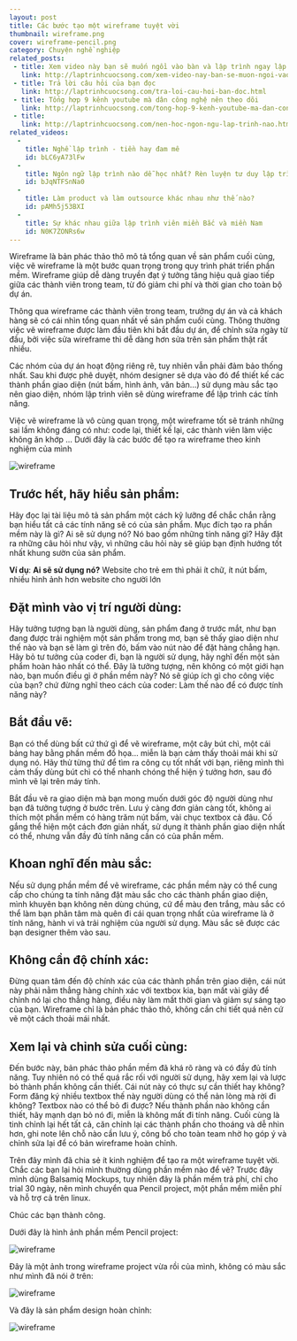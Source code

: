 ```yaml
---
layout: post
title: Các bước tạo một wireframe tuyệt vời
thumbnail: wireframe.png
cover: wireframe-pencil.png
category: Chuyện nghề nghiệp
related_posts:
 - title: Xem video này bạn sẽ muốn ngồi vào bàn và lập trình ngay lập tức
   link: http://laptrinhcuocsong.com/xem-video-nay-ban-se-muon-ngoi-vao-va-lap-trinh-ngay-lap-tuc.html
 - title: Trả lời câu hỏi của bạn đọc
   link: http://laptrinhcuocsong.com/tra-loi-cau-hoi-ban-doc.html
 - title: Tổng hợp 9 kênh youtube mà dân công nghệ nên theo dõi
   link: http://laptrinhcuocsong.com/tong-hop-9-kenh-youtube-ma-dan-cong-nghe-nen-theo-doi.html
 - title:
   link: http://laptrinhcuocsong.com/nen-hoc-ngon-ngu-lap-trinh-nao.html
related_videos:
  -
    title: Nghề lập trình - tiền hay đam mê
    id: bLC6yA73lFw
  -
    title: Ngôn ngữ lập trình nào dễ học nhất? Rèn luyện tư duy lập trình
    id: bJqNTFSnNa0
  -
    title: Làm product và làm outsource khác nhau như thế nào?
    id: pAMh5j53BXI
  -
    title: Sự khác nhau giữa lập trình viên miền Bắc và miền Nam
    id: N0K7ZONRs6w
---
```

Wireframe là bản phác thảo thô mô tả tổng quan về sản phẩm cuối cùng, việc vẽ wireframe là một bước quan trọng trong quy trình phát triển phần mềm. Wireframe giúp dễ dàng truyền đạt ý tưởng tăng hiệu quả giao tiếp giữa các thành viên trong team, từ đó giảm chi phí và thời gian cho toàn bộ dự án.

Thông qua wireframe các thành viên trong team, trưởng dự án và cả khách hàng sẽ có cái nhìn tổng quan nhất về sản phẩm cuối cùng. Thông thường việc vẽ wireframe được làm đầu tiên khi bắt đầu dự án, để chỉnh sửa ngày từ đầu, bởi việc sửa wireframe thì dễ dàng hơn sửa trên sản phẩm thật rất nhiều.

Các nhóm của dự án hoạt động riêng rẽ, tuy nhiên vẫn phải đảm bảo thống nhất. Sau khi được phê duyệt, nhóm designer sẽ dựa vào đó để thiết kế các thành phần giao diện (nút bấm, hình ảnh, văn bản...) sử dụng màu sắc tạo nên giao diện, nhóm lập trình viên sẽ dùng wireframe để lập trình các tính năng.

Việc vẽ wireframe là vô cùng quan trọng, một wireframe tốt sẽ tránh những sai lầm không đáng có như: code lại, thiết kế lại, các thành viên làm việc không ăn khớp ... Dưới đây là các bước để tạo ra wireframe theo kinh nghiệm của mình

![wireframe](images/wireframe-pencil.png)

## Trước hết, hãy hiểu sản phẩm:

Hãy đọc lại tài liệu mô tả sản phẩm một cách kỹ lưỡng để chắc chắn rằng bạn hiểu tất cả các tính năng sẽ có của sản phẩm. Mục đích tạo ra phần mềm này là gì? Ai sẽ sử dụng nó? Nó bao gồm những tính năng gì? Hãy đặt ra những câu hỏi như vậy, vì những câu hỏi này sẽ giúp bạn định hướng tốt nhất khung sườn của sản phẩm.

**Ví dụ**:
**Ai sẽ sử dụng nó?** Website cho trẻ em thì phải ít chữ, ít nút bấm, nhiều hình ảnh hơn website cho người lớn

## Đặt mình vào vị trí người dùng:

Hãy tưởng tượng bạn là người dùng, sản phẩm đang ở trước mắt, như bạn đang được trải nghiệm một sản phẩm trong mơ, bạn sẽ thấy giao diện như thế nào và bạn sẽ làm gì trên đó, bấm vào nút nào để đặt hàng chẳng hạn. Hãy bỏ tư tưởng của coder đi, bạn là người sử dụng, hãy nghĩ đến một sản phẩm hoàn hảo nhất có thể. Đây là tưởng tượng, nên không có một giới hạn nào, bạn muốn điều gì ở phần mềm này? Nó sẽ giúp ích gì cho công việc của bạn? chứ đừng nghĩ theo cách của coder: Làm thế nào để có được tính năng này?

## Bắt đầu vẽ:

Bạn có thể dùng bất cứ thứ gì để vẽ wireframe, một cây bút chì, một cái bảng hay bằng phần mềm đồ họa... miễn là bạn cảm thấy thoải mái khi sử dụng nó. Hãy thử từng thứ để tìm ra công cụ tốt nhất với bạn, riêng mình thì cảm thấy dùng bút chì có thể nhanh chóng thể hiện ý tưởng hơn, sau đó mình vẽ lại trên máy tính.

Bắt đầu vẽ ra giao diện mà bạn mong muốn dưới góc độ người dùng như bạn đã tưởng tượng ở bước trên. Lưu ý càng đơn giản càng tốt, không ai thích một phần mềm có hàng trăm nút bấm, vài chục textbox cả đâu. Cố gắng thể hiện một cách đơn giản nhất, sử dụng ít thành phần giao diện nhất có thể, nhưng vẫn đầy đủ tính năng cần có của phần mềm.

## Khoan nghĩ đến màu sắc:

Nếu sử dụng phần mềm để vẽ wireframe, các phần mềm này có thể cung cấp cho chúng ta tính năng đặt màu sắc cho các thành phần giao diện, mình khuyên bạn không nên dùng chúng, cứ để màu đen trắng, màu sắc có thể làm bạn phân tâm mà quên đi cái quan trọng nhất của wireframe là ở tính năng, hành vi và trải nghiệm của người sử dụng. Màu sắc sẽ được các bạn designer thêm vào sau.

## Không cần độ chính xác:

Đừng quan tâm đến độ chính xác của các thành phần trên giao diện, cái nút này phải nằm thẳng hàng chính xác với textbox kia, bạn mất vài giây để chỉnh nó lại cho thẳng hàng, điều này làm mất thời gian và giảm sự sáng tạo của bạn. Wireframe chỉ là bản phác thảo thô, không cần chi tiết quá nên cứ vẽ một cách thoải mái nhất.

## Xem lại và chỉnh sửa cuối cùng:

Đến bước này, bản phác thảo phần mềm đã khá rõ ràng và có đầy đủ tính năng. Tuy nhiên nó có thể quá rắc rối với người sử dụng, hãy xem lại và lược bỏ thành phần không cần thiết. Cái nút này có thực sự cần thiết hay không? Form đăng ký nhiều textbox thế này người dùng có thể nản lòng mà rời đi không? Textbox nào có thể bỏ đi được? Nếu thành phần nào không cần thiết, hãy mạnh dạn bỏ nó đi, miễn là không mất đi tính năng.
Cuối cùng là tinh chỉnh lại hết tất cả, căn chỉnh lại các thành phần cho thoáng và dễ nhìn hơn, ghi note lên chỗ nào cần lưu ý, công bố cho toàn team nhờ họ góp ý và chỉnh sửa lại để có bản wireframe hoàn chỉnh.

Trên đây mình đã chia sẻ ít kinh nghiệm để tạo ra một wireframe tuyệt vời. Chắc các bạn lại hỏi mình thường dùng phần mềm nào để vẽ? Trước đây mình dùng Balsamiq Mockups, tuy nhiên đây là phần mềm trả phí, chỉ cho trial 30 ngày, nên mình chuyển qua Pencil project, một phần mềm miễn phí và hỗ trợ cả trên linux.

Chúc các bạn thành công.

Dưới đây là hình ảnh phần mềm Pencil project:

![wireframe](images/pencil-project-wireframe.png)

Đây là một ảnh trong wireframe project vừa rồi của mình, không có màu sắc như mình đã nói ở trên:

![wireframe](images/wireframe-dang-nhap.png)

Và đây là sản phẩm design hoàn chỉnh:

![wireframe](images/dang-nhap-design.png)
